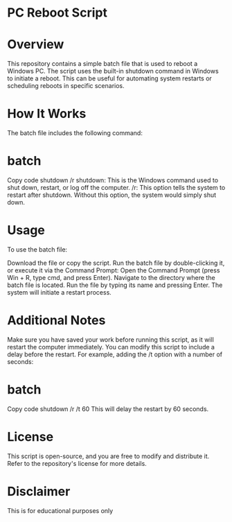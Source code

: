 # PC Reboot Script
# Overview
This repository contains a simple batch file that is used to reboot a Windows PC. The script uses the built-in shutdown command in Windows to initiate a reboot. This can be useful for automating system restarts or scheduling reboots in specific scenarios.

# How It Works
The batch file includes the following command:

# batch
Copy code
shutdown /r
shutdown: This is the Windows command used to shut down, restart, or log off the computer.
/r: This option tells the system to restart after shutdown. Without this option, the system would simply shut down.
# Usage
To use the batch file:

Download the file or copy the script.
Run the batch file by double-clicking it, or execute it via the Command Prompt:
Open the Command Prompt (press Win + R, type cmd, and press Enter).
Navigate to the directory where the batch file is located.
Run the file by typing its name and pressing Enter.
The system will initiate a restart process.

# Additional Notes
Make sure you have saved your work before running this script, as it will restart the computer immediately.
You can modify this script to include a delay before the restart. For example, adding the /t option with a number of seconds:
# batch
Copy code
shutdown /r /t 60
This will delay the restart by 60 seconds.
# License
This script is open-source, and you are free to modify and distribute it. Refer to the repository's license for more details.
# Disclaimer
This is for educational purposes only
